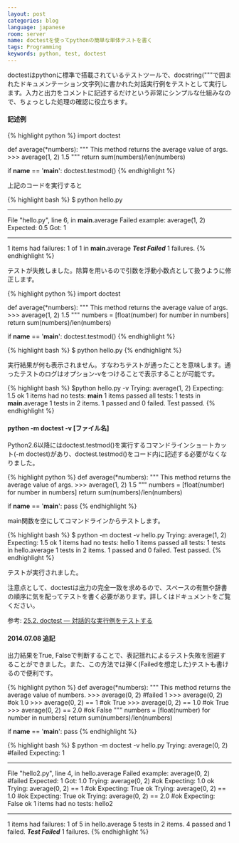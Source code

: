 ```yaml
---
layout: post
categories: blog
language: japanese
room: server
name: doctestを使ってpythonの簡単な単体テストを書く
tags: Programming
keywords: python, test, doctest
---
```


doctestはpythonに標準で搭載されているテストツールで、docstring("""で囲まれたドキュメンテーション文字列)に書かれた対話実行例をテストとして実行します。入力と出力をコメントに記述するだけという非常にシンプルな仕組みなので、ちょっとした処理の確認に役立ちます。

#### 記述例

{% highlight python %}
import doctest

def average(*numbers):
    """
    This method returns the average value of args.
    >>> average(1, 2)
    1.5
    """
    return sum(numbers)/len(numbers)

if __name__ == '__main__':
    doctest.testmod()
{% endhighlight %}

上記のコードを実行すると

{% highlight bash %}
$ python hello.py
**********************************************************************
File "hello.py", line 6, in __main__.average
Failed example:
    average(1, 2)
Expected:
    0.5
Got:
    1
**********************************************************************
1 items had failures:
   1 of   1 in __main__.average
***Test Failed*** 1 failures.
{% endhighlight %}

テストが失敗しました。除算を用いるので引数を浮動小数点として扱うように修正します。

{% highlight python %}
import doctest

def average(*numbers):
    """
    This method returns the average value of args.
    >>> average(1, 2)
    1.5
    """
    numbers = [float(number) for number in numbers]
    return sum(numbers)/len(numbers)

if __name__ == '__main__':
    doctest.testmod()
{% endhighlight %}

{% highlight bash %}
$ python hello.py
{% endhighlight %}

実行結果が何も表示されません。すなわちテストが通ったことを意味します。通ったテストのログはオプション-vをつけることで表示することが可能です。

{% highlight bash %}
$python hello.py -v
Trying:
    average(1, 2)
Expecting:
    1.5
ok
1 items had no tests:
    __main__
1 items passed all tests:
   1 tests in __main__.average
1 tests in 2 items.
1 passed and 0 failed.
Test passed.
{% endhighlight %}

#### python -m doctest -v [ファイル名]

Python2.6以降にはdoctest.testmod()を実行するコマンドラインショートカット(-m doctest)があり、doctest.testmod()をコード内に記述する必要がなくなりました。

{% highlight python %}
def average(*numbers):
    """
    This method returns the average value of args.
    >>> average(1, 2)
    1.5
    """
    numbers = [float(number) for number in numbers]
    return sum(numbers)/len(numbers)

if __name__ == '__main__':
    pass
{% endhighlight %}

main関数を空にしてコマンドラインからテストします。

{% highlight bash %}
$ python -m doctest -v hello.py
Trying:
    average(1, 2)
Expecting:
    1.5
ok
1 items had no tests:
    hello
1 items passed all tests:
   1 tests in hello.average
1 tests in 2 items.
1 passed and 0 failed.
Test passed.
{% endhighlight %}

テストが実行されました。

注意点として、doctestは出力の完全一致を求めるので、スペースの有無や辞書の順序に気を配ってテストを書く必要があります。詳しくはドキュメントをご覧ください。

参考: [25.2. doctest — 対話的な実行例をテストする](http://docs.python.jp/2/library/doctest.html)

#### 2014.07.08 追記

出力結果をTrue, Falseで判断することで、表記揺れによるテスト失敗を回避することができました。また、この方法では弾く(Failedを想定した)テストも書けるので便利です。

{% highlight python %}
def average(*numbers):
    """
    This method returns the average value of numbers.
    >>> average(0, 2) #failed
    1
    >>> average(0, 2) #ok
    1.0
    >>> average(0, 2) == 1 #ok
    True
    >>> average(0, 2) == 1.0 #ok
    True
    >>> average(0, 2) == 2.0 #ok
    False
    """
    numbers = [float(number) for number in numbers]
    return sum(numbers)/len(numbers)

if __name__ == '__main__':
    pass
{% endhighlight %}

{% highlight bash %}
$ python -m doctest -v hello.py
Trying:
    average(0, 2) #failed
Expecting:
    1
**********************************************************************
File "hello2.py", line 4, in hello.average
Failed example:
    average(0, 2) #failed
Expected:
    1
Got:
    1.0
Trying:
    average(0, 2) #ok
Expecting:
    1.0
ok
Trying:
    average(0, 2) == 1 #ok
Expecting:
    True
ok
Trying:
    average(0, 2) == 1.0 #ok
Expecting:
    True
ok
Trying:
    average(0, 2) == 2.0 #ok
Expecting:
    False
ok
1 items had no tests:
    hello2
**********************************************************************
1 items had failures:
   1 of   5 in hello.average
5 tests in 2 items.
4 passed and 1 failed.
***Test Failed*** 1 failures.
{% endhighlight %}
